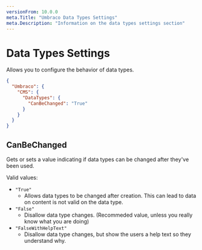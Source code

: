 ```yaml
---
versionFrom: 10.0.0
meta.Title: "Umbraco Data Types Settings"
meta.Description: "Information on the data types settings section"
---
```


# Data Types Settings

Allows you to configure the behavior of data types.

```json
{
  "Umbraco": {
    "CMS": {
      "DataTypes": {
        "CanBeChanged": "True"
      }
    }
  }
}
```

## CanBeChanged
Gets or sets a value indicating if data types can be changed after they've been used.

Valid values:
- `"True"`
    - Allows data types to be changed after creation. This can lead to data on content is not valid on the data type.
- `"False"`
    - Disallow data type changes. (Recommeded value, unless you really know what you are doing)
- `"FalseWithHelpText"`
    - Disallow data type changes, but show the users a help text so they understand why.
